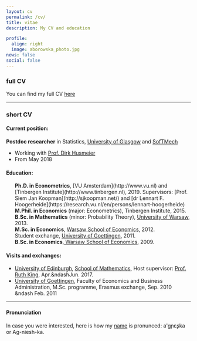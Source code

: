 ```yaml
---
layout: cv
permalink: /cv/
title: vitae
description: My CV and education

profile:
  align: right
  image: aborowska_photo.jpg
news: false
social: false
---
```

 
### full CV

You can find my full CV <a class="page-link" href="{{ '/cv/aborowska_cv.pdf' | prepend: site.baseurl | prepend: site.url }}">here</a>  

------

### short CV

#### Current position:

__Postdoc researcher__ in Statistics, [University of Glasgow](https://www.gla.ac.uk/) and [SofTMech](http://softmech.org/) 

* Working with [Prof. Dirk Husmeier](https://www.gla.ac.uk/schools/mathematicsstatistics/staff/dirkhusmeier/)
* From May 2018
 

#### Education:

<ul style="list-style: none;">
<li> <i class="fa fa-graduation-cap" aria-hidden="true"></i> <strong>Ph.D. in Econometrics</strong>,  [VU Amsterdam](http://www.vu.nl) and [Tinbergen Institute](http://www.tinbergen.nl), 2019.  
Supervisors:  [Prof. Siem Jan Koopman](http://sjkoopman.net/) and [dr Lennart F. Hoogerheide](https://research.vu.nl/en/persons/lennart-hoogerheide)</li>  
<li> <i class="fa fa-graduation-cap" aria-hidden="true"></i> <strong>M.Phil. in Economics</strong> (major: Econometrics), Tinbergen Institute, 2015. </li> 
<li> <i class="fa fa-graduation-cap" aria-hidden="true"></i> <strong>B.Sc. in Mathematics</strong> (minor: Probability Theory), <a href="http://www.mimuw.edu.pl/?LANG=en&para=&parb=" title="MIM">University of Warsaw</a>, 2013.</li> 
<li> <i class="fa fa-graduation-cap" aria-hidden="true"></i> <strong>M.Sc. in Economics</strong>, <a href="http://www.sgh.waw.pl/en/Pages/default.aspx" title="SGH">Warsaw School of Economics</a>, 2012.</li> 
<li> <i class="fa fa-graduation-cap" aria-hidden="true"></i> Student exchange, <a href="http://www.uni-goettingen.de/en/1.html" title="UoG">University of Goettingen</a>, 2011.</li> 
<li> <i class="fa fa-graduation-cap" aria-hidden="true"></i> <strong>B.Sc. in Economics</strong>,<a href="http://www.sgh.waw.pl/en/Pages/default.aspx" title="SGH"> Warsaw School of Economics</a>, 2009.</li> 
</ul>  


#### Visits and exchanges:
* [University of Edinburgh](http://www.ed.ac.uk/), [School of Mathematics](http://www.maths.ed.ac.uk/school-of-mathematics/research/statistics), Host supervisor: [Prof. Ruth King](http://www.maths.ed.ac.uk/~rking33/), Apr.&ndashJun. 2017.  
* [University of Goettingen](http://www.uni-goettingen.de/en/1.html), Faculty of Economics and Business Administration, M.Sc. programme, Erasmus exchange, Sep. 2010 &ndash Feb. 2011

***

#### Pronunciation
In case you were interested, here is how my <a href="https://en.wiktionary.org/wiki/Agnieszka" title="Agnieszka">name</a> is pronunced: a'g&#626;&#603;&#642;ka or Ag-niesh-ka.  